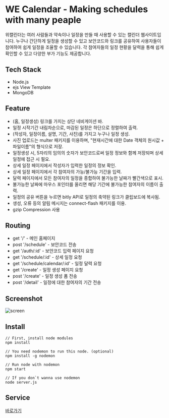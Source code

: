 # WE Calendar - Making schedules with many peaple
위캘린더는 여러 사람들과 약속이나 일정을 만들 때 사용할 수 있는 캘린더 웹사이트입니다.
누구나 간단하게 일정을 생성할 수 있고 보안코드와 링크를 공유하여 사용자들이 참여하여 쉽게 일정을 조율할 수 있습니다.
각 참여자들의 일정 현황을 달력을 통해 쉽게 확인할 수 있고 다양한 부가 기능도 제공합니다.

## Tech Stack
* Node.js
* ejs View Template
* MongoDB

## Feature
* (홈, 일정생성) 링크를 가지는 상단 네비게이션 바.
* 일정 시작기간 내림차순으로, 마감된 일정은 하단으로 정렬하여 출력.
* (작성자, 일정이름, 설명, 기간, 사진)를 가지고 누구나 일정 생성.
* 사진 업로드는 multer 패키지를 이용하며, "현재시간에 대한 Date 객체의 원시값 + 파일이름"의 형식으로 저장.
* 일정생성 시, 5자리의 임의의 숫자가 보안코드로써 일정 정보와 함께 저장되며 상세 일정에 접근 시 필요.
* 상세 일정 페이지에서 작성자가 입력한 일정의 정보 확인.
* 상세 일정 페이지에서 각 참여자의 가능/불가능 기간을 입력.
* 달력 페이지에서 모든 참여자의 일정을 종합하여 불가능한 날짜가 빨간색으로 표시.
* 불가능한 날짜에 마우스 포인터를 올리면 해당 기간에 불가능한 참여자의 이름이 출력.
* 일정의 공유 버튼을 누르면 bitly API로 일정의 축약된 링크가 클립보드에 복사됨.
* 생성, 오류 등의 알림 메시지는 connect-flash 패키지를 이용.
* gzip Compression 사용

## Routing
* get '/' - 메인 홈페이지
* post '/schedule' - 보안코드 전송
* get '/auth/:id' - 보안코드 입력 페이지 요청
* get '/schedule/:id' - 상세 일정 요청
* get '/schedule/calendar/:id' - 일정 달력 요청
* get '/create' - 일정 생성 페이지 요청
* post '/create' - 일정 생성 폼 전송
* post '/detail' - 일정에 대한 참여자의 기간 전송

## Screenshot
![screen](https://user-images.githubusercontent.com/10339017/62419910-ce738300-b6c5-11e9-9fa3-8638972bb3d7.jpg)

## Install
```
// First, install node modules
npm install

// You need nodemon to run this node. (optional)
npm install -g nodemon

// Run node with nodemon
npm start

// If you don`t wanna use nodemon
node server.js
```

## Service
[바로가기](http://54.180.74.103:3000)
